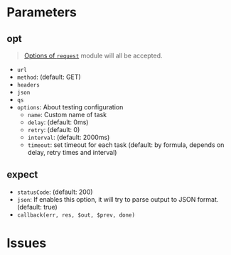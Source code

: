 # Parameters

## opt

  > [Options of `request`](https://github.com/request/request#requestoptions-callback) module will all be accepted.

  * `url`
  * `method`: (default: GET)
  * `headers`
  * `json`
  * `qs`
  * `options`: About testing configuration
    - `name`: Custom name of task
    - `delay`: (default: 0ms)
    - `retry`: (default: 0)
    - `interval`: (default: 2000ms)
    - `timeout`: set timeout for each task (default: by formula, depends on delay, retry times and interval)

## expect
  * `statusCode`: (default: 200)
  * `json`: If enables this option, it will try to parse output to JSON format. (default: true)
  * `callback(err, res, $out, $prev, done)`

# Issues

